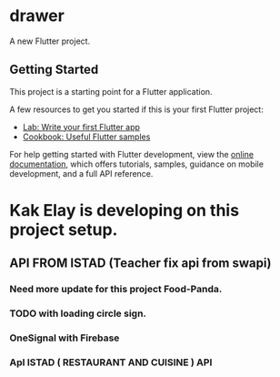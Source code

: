 # drawer

A new Flutter project.

## Getting Started

This project is a starting point for a Flutter application.

A few resources to get you started if this is your first Flutter project:

- [Lab: Write your first Flutter app](https://docs.flutter.dev/get-started/codelab)
- [Cookbook: Useful Flutter samples](https://docs.flutter.dev/cookbook)

For help getting started with Flutter development, view the
[online documentation](https://docs.flutter.dev/), which offers tutorials,
samples, guidance on mobile development, and a full API reference.

# Kak Elay is developing on this project setup.
## API FROM ISTAD (Teacher fix  api from swapi) 
### Need more update for this project  Food-Panda.
### TODO with  loading circle sign.
###  OneSignal with  Firebase
###  ApI ISTAD  ( RESTAURANT  AND  CUISINE ) API

